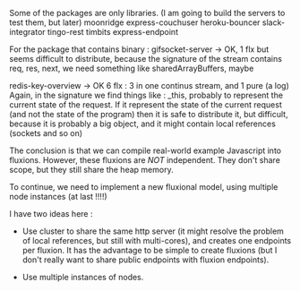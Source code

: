Some of the packages are only libraries.
(I am going to build the servers to test them, but later)
moonridge
express-couchuser
heroku-bouncer
slack-integrator
tingo-rest
timbits
express-endpoint

For the package that contains binary :
gifsocket-server -> OK, 1 flx
but seems difficult to distribute, because the signature of the stream contains req, res, next, we need something like sharedArrayBuffers, maybe

redis-key-overview -> OK 6 flx : 3 in one continus stream, and 1 pure (a log)
Again, in the signature we find things like : _this, probably to represent the current state of the request.
If it represent the state of the current request (and not the state of the program) then it is safe to distribute it, but difficult, because it is probably a big object, and it might contain local references (sockets and so on)

The conclusion is that we can compile real-world example Javascript into fluxions.
However, these fluxions are *_NOT_* independent.
They don't share scope, but they still share the heap memory.

To continue, we need to implement a new fluxional model, using multiple node instances (at last !!!!)

I have two ideas here :
- Use cluster to share the same http server (it might resolve the problem of local references, but still with multi-cores), and creates one endpoints per fluxion. It has the advantage to be simple to create fluxions (but I don't really want to share public endpoints with fluxion endpoints).

- Use multiple instances of nodes.